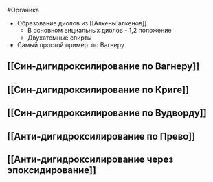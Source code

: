 #Органика 
- Образование диолов из [[Алкены|алкенов]]
	- В основном вициальных диолов - 1,2 положение
	- Двухатомные спирты
- Самый простой пример: по Вагнеру
## [[Син-дигидроксилирование по Вагнеру]]
## [[Син-дигидроксилирование по Криге]] 
## [[Син-дигидроксилирование по Вудворду]] 
## [[Анти-дигидроксилирование по Прево]] 
## [[Анти-дигидроксилирование через эпоксидирование]]  

